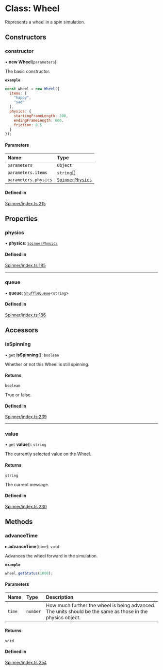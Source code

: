 # Class: Wheel

Represents a wheel in a spin simulation.

## Constructors

### constructor

• **new Wheel**(`parameters`)

The basic constructor.

**`example`**
```js
const wheel = new Wheel({
  items: [
    "happy",
    "sad"
  ],
  physics: {
    startingFrameLength: 300,
    endingFrameLength: 600,
    friction: 0.5
  }
});
```

#### Parameters

| Name | Type |
| :------ | :------ |
| `parameters` | `Object` |
| `parameters.items` | `string`[] |
| `parameters.physics` | [`SpinnerPhysics`](https://github.com/daniellacosse/idea-spinner/tree/main/packages/spinner/docs/interfaces/SpinnerPhysics.md) |

#### Defined in

[Spinner/index.ts:215](https://github.com/daniellacosse/idea-spinner/blob/da71a18/packages/spinner/Spinner/index.ts#L215)

## Properties

### physics

• **physics**: [`SpinnerPhysics`](https://github.com/daniellacosse/idea-spinner/tree/main/packages/spinner/docs/interfaces/SpinnerPhysics.md)

#### Defined in

[Spinner/index.ts:185](https://github.com/daniellacosse/idea-spinner/blob/da71a18/packages/spinner/Spinner/index.ts#L185)

___

### queue

• **queue**: [`ShuffleQueue`](https://github.com/daniellacosse/idea-spinner/tree/main/packages/spinner/docs/classes/ShuffleQueue.md)<`string`\>

#### Defined in

[Spinner/index.ts:186](https://github.com/daniellacosse/idea-spinner/blob/da71a18/packages/spinner/Spinner/index.ts#L186)

## Accessors

### isSpinning

• `get` **isSpinning**(): `boolean`

Whether or not this Wheel is still spinning.

#### Returns

`boolean`

True or false.

#### Defined in

[Spinner/index.ts:239](https://github.com/daniellacosse/idea-spinner/blob/da71a18/packages/spinner/Spinner/index.ts#L239)

___

### value

• `get` **value**(): `string`

The currently selected value on the Wheel.

#### Returns

`string`

The current message.

#### Defined in

[Spinner/index.ts:230](https://github.com/daniellacosse/idea-spinner/blob/da71a18/packages/spinner/Spinner/index.ts#L230)

## Methods

### advanceTime

▸ **advanceTime**(`time`): `void`

Advances the wheel forward in the simulation.

**`example`**
```js
wheel.getStatus(1000);
```

#### Parameters

| Name | Type | Description |
| :------ | :------ | :------ |
| `time` | `number` | How much further the wheel is being advanced. The units should be the same as those in the physics object. |

#### Returns

`void`

#### Defined in

[Spinner/index.ts:254](https://github.com/daniellacosse/idea-spinner/blob/da71a18/packages/spinner/Spinner/index.ts#L254)
